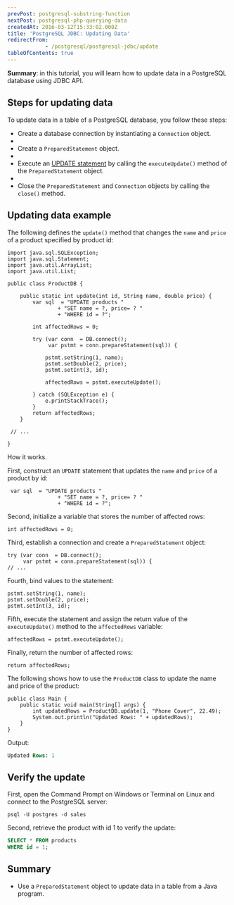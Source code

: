 ```yaml
---
prevPost: postgresql-substring-function
nextPost: postgresql-php-querying-data
createdAt: 2016-03-12T15:33:02.000Z
title: 'PostgreSQL JDBC: Updating Data'
redirectFrom: 
            - /postgresql/postgresql-jdbc/update
tableOfContents: true
---
```



**Summary**: in this tutorial, you will learn how to update data in a PostgreSQL database using JDBC API.

## Steps for updating data

To update data in a table of a PostgreSQL database, you follow these steps:

- Create a database connection by instantiating a `Connection` object.
-
- Create a `PreparedStatement` object.
-
- Execute an [UPDATE statement](/postgresql/postgresql-update) by calling the `executeUpdate()` method of the `PreparedStatement` object.
-
- Close the `PreparedStatement` and `Connection` objects by calling the `close()` method.

## Updating data example

The following defines the `update()` method that changes the `name` and `price` of a product specified by product id:

```
import java.sql.SQLException;
import java.sql.Statement;
import java.util.ArrayList;
import java.util.List;

public class ProductDB {

    public static int update(int id, String name, double price) {
        var sql  = "UPDATE products "
                + "SET name = ?, price= ? "
                + "WHERE id = ?";

        int affectedRows = 0;

        try (var conn  = DB.connect();
             var pstmt = conn.prepareStatement(sql)) {

            pstmt.setString(1, name);
            pstmt.setDouble(2, price);
            pstmt.setInt(3, id);

            affectedRows = pstmt.executeUpdate();

        } catch (SQLException e) {
            e.printStackTrace();
        }
        return affectedRows;
    }

 // ...

}
```

How it works.

First, construct an `UPDATE` statement that updates the `name` and `price` of a product by id:

```
 var sql  = "UPDATE products "
                + "SET name = ?, price= ? "
                + "WHERE id = ?";
```

Second, initialize a variable that stores the number of affected rows:

```
int affectedRows = 0;
```

Third, establish a connection and create a `PreparedStatement` object:

```
try (var conn  = DB.connect();
     var pstmt = conn.prepareStatement(sql)) {
// ...
```

Fourth, bind values to the statement:

```
pstmt.setString(1, name);
pstmt.setDouble(2, price);
pstmt.setInt(3, id);
```

Fifth, execute the statement and assign the return value of the `executeUpdate()` method to the `affectedRows` variable:

```
affectedRows = pstmt.executeUpdate();
```

Finally, return the number of affected rows:

```
return affectedRows;
```

The following shows how to use the `ProductDB` class to update the name and price of the product:

```
public class Main {
    public static void main(String[] args) {
        int updatedRows = ProductDB.update(1, "Phone Cover", 22.49);
        System.out.println("Updated Rows: " + updatedRows);
    }
}
```

Output:

```sql
Updated Rows: 1
```

## Verify the update

First, open the Command Prompt on Windows or Terminal on Linux and connect to the PostgreSQL server:

```
psql -U postgres -d sales
```

Second, retrieve the product with id 1 to verify the update:

```sql
SELECT * FROM products
WHERE id = 1;
```

## Summary

- Use a `PreparedStatement` object to update data in a table from a Java program.
